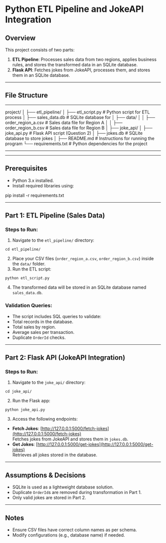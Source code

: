 # Python ETL Pipeline and JokeAPI Integration

## Overview
This project consists of two parts:
1. **ETL Pipeline**: Processes sales data from two regions, applies business rules, and stores the transformed data in an SQLite database.
2. **Flask API**: Fetches jokes from JokeAPI, processes them, and stores them in an SQLite database.

---

## File Structure

---
project/
│
├── etl_pipeline/
│ ├── etl_script.py # Python script for ETL process 
│ ├── sales_data.db # SQLite database for 
│ ├── data/
│ │ ├── order_region_a.csv # Sales data file for Region A
│ │ ├── order_region_b.csv # Sales data file for Region B
│
├── joke_api/
│ ├── joke_api.py # Flask API script (Question 2)
│ ├── jokes.db # SQLite database to store jokes
│
├── README.md # Instructions for running the program
└── requirements.txt # Python dependencies for the project

---



---

## Prerequisites
- Python 3.x installed.
- Install required libraries using:


pip install -r requirements.txt


---

## Part 1: ETL Pipeline (Sales Data)

### Steps to Run:
1. Navigate to the `etl_pipeline/` directory:
  ```
  cd etl_pipeline/
  ```
2. Place your CSV files (`order_region_a.csv`, `order_region_b.csv`) inside the `data/` folder.
3. Run the ETL script:
  ```
  python etl_script.py
  ```
4. The transformed data will be stored in an SQLite database named `sales_data.db`.

### Validation Queries:
- The script includes SQL queries to validate:
- Total records in the database.
- Total sales by region.
- Average sales per transaction.
- Duplicate `OrderId` checks.

---

## Part 2: Flask API (JokeAPI Integration)

### Steps to Run:
1. Navigate to the `joke_api/` directory:
  ```
  cd joke_api/
  ```
2. Run the Flask app:
  ```
  python joke_api.py
  ```
3. Access the following endpoints:
  - **Fetch Jokes**: [http://127.0.0.1:5000/fetch-jokes](http://127.0.0.1:5000/fetch-jokes)  
    Fetches jokes from JokeAPI and stores them in `jokes.db`.
  - **Get Jokes**: [http://127.0.0.1:5000/get-jokes](http://127.0.0.1:5000/get-jokes)  
    Retrieves all jokes stored in the database.

---

## Assumptions & Decisions

- SQLite is used as a lightweight database solution.
- Duplicate `OrderId`s are removed during transformation in Part 1.
- Only valid jokes are stored in Part 2.

---

## Notes

- Ensure CSV files have correct column names as per schema.
- Modify configurations (e.g., database name) if needed.
